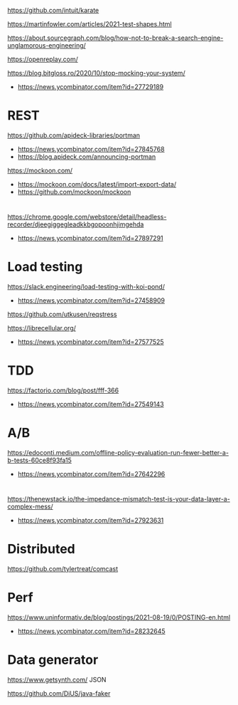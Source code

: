 https://github.com/intuit/karate

https://martinfowler.com/articles/2021-test-shapes.html

https://about.sourcegraph.com/blog/how-not-to-break-a-search-engine-unglamorous-engineering/

https://openreplay.com/

https://blog.bitgloss.ro/2020/10/stop-mocking-your-system/
* https://news.ycombinator.com/item?id=27729189

# REST
https://github.com/apideck-libraries/portman
* https://news.ycombinator.com/item?id=27845768
* https://blog.apideck.com/announcing-portman

https://mockoon.com/
* https://mockoon.com/docs/latest/import-export-data/
* https://github.com/mockoon/mockoon

#
https://chrome.google.com/webstore/detail/headless-recorder/djeegiggegleadkkbgopoonhjimgehda
* https://news.ycombinator.com/item?id=27897291

# Load testing
https://slack.engineering/load-testing-with-koi-pond/
* https://news.ycombinator.com/item?id=27458909


https://github.com/utkusen/reqstress

https://librecellular.org/
* https://news.ycombinator.com/item?id=27577525


# TDD
https://factorio.com/blog/post/fff-366
* https://news.ycombinator.com/item?id=27549143

# A/B
https://edoconti.medium.com/offline-policy-evaluation-run-fewer-better-a-b-tests-60ce8f93fa15
* https://news.ycombinator.com/item?id=27642296

#
https://thenewstack.io/the-impedance-mismatch-test-is-your-data-layer-a-complex-mess/
* https://news.ycombinator.com/item?id=27923631

# Distributed
https://github.com/tylertreat/comcast

# Perf
https://www.uninformativ.de/blog/postings/2021-08-19/0/POSTING-en.html
* https://news.ycombinator.com/item?id=28232645

# Data generator
https://www.getsynth.com/ JSON

https://github.com/DiUS/java-faker